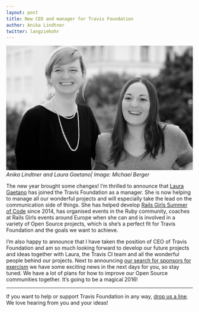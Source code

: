 ```yaml
---
layout: post
title: New CEO and manager for Travis Foundation 
author: Anika Lindtner
twitter: langziehohr
---
```


![](/images/blog/anika-laura.jpg)
<em> Anika Lindtner and Laura Gaetano| Image: Michael Berger </em>

The new year brought some changes! I’m thrilled to announce that [Laura Gaetano](http://twitter.com/alicetragedy) has joined the Travis Foundation as a manager. She is now helping to manage all our wonderful projects and will especially take the lead on the communication side of things. She has helped develop [Rails Girls Summer of Code](http://railsgirlssummerofcode.org/) since 2014, has organised events in the Ruby community, coaches at Rails Girls events around Europe when she can and is involved in a variety of Open Source projects, which is she’s a perfect fit for Travis Foundation and the goals we want to achieve.

I’m also happy to announce that I have taken the position of CEO of Travis Foundation and am so much looking forward to develop our future projects and ideas together with Laura, the Travis CI team and all the wonderful people behind our projects. Next to announcing [our search for sponsors for exercism](http://foundation.travis-ci.org/2016/01/25/exercism/) we have some exciting news in the next days for you, so stay tuned. We have a lot of plans for how to improve our Open Source communities together. It’s going to be a magical 2016!


---

If you want to help or support Travis Foundation in any way, [drop us a line](mailto:foundation@travis-ci.org). We love hearing from you and your ideas! 
